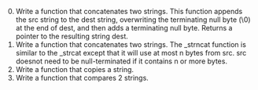 0. Write a function that concatenates two strings. This function appends the src string to the dest string, overwriting the terminating null byte (\0) at the end of dest, and then adds a terminating null byte. Returns a pointer to the resulting string dest.
1. Write a function that concatenates two strings. The _strncat function is similar to the _strcat except that it will use at most n bytes from src. src doesnot need to be null-terminated if it contains n or more bytes.
2. Write a function that copies a string.
3. Write a function that compares 2 strings.
